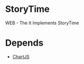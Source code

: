 # StoryTime
WEB - The It Implements StoryTime

# Depends 
* [ChartJS](https://github.com/chartjs/Chart.js)
